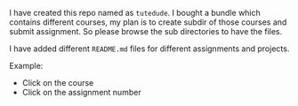 I have created this repo named as `tutedude`. I bought a bundle which contains different courses, my plan is to create subdir of those courses and submit assignment. So please browse the sub directories to have the files.

I have added different `README.md` files for different assignments and projects.

Example:
- Click on the course
- Click on the assignment number
